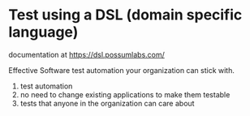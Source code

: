 # Test using a DSL (domain specific language)

documentation at 
https://dsl.possumlabs.com/

Effective Software test automation your organization can stick with.

1. test automation
2. no need to change existing applications to make them testable
3. tests that anyone in the organization can care about
